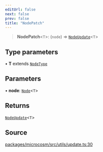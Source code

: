 ```yaml
---
editUrl: false
next: false
prev: false
title: "NodePatch"
---
```


> **NodePatch**\<`T`\>: (`node`) => [`NodeUpdate`](NodeUpdate.md)\<`T`\>

## Type parameters

• **T** extends [`NodeType`](NodeType.md)

## Parameters

• **node**: [`Node`](Node.md)\<`T`\>

## Returns

[`NodeUpdate`](NodeUpdate.md)\<`T`\>

## Source

[packages/microcosm/src/utils/update.ts:30](https://github.com/nodenogg-in/alpha-p2p/blob/537491b7f422df1359d1cfda9feedcc4a36a0605/packages/microcosm/src/utils/update.ts#L30)
